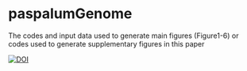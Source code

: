 # paspalumGenome
The codes and input data used to generate main figures (Figure1-6) or codes used to generate supplementary figures in this paper 


[![DOI](https://zenodo.org/badge/505987272.svg)](https://zenodo.org/badge/latestdoi/505987272)



